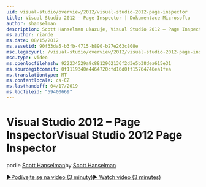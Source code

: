 ```yaml
---
uid: visual-studio/overview/2012/visual-studio-2012-page-inspector
title: Visual Studio 2012 – Page Inspector | Dokumentace Microsoftu
author: shanselman
description: Scott Hanselman ukazuje, Visual Studio 2012 – Page Inspector.
ms.author: riande
ms.date: 08/15/2012
ms.assetid: 90f33da5-b3fb-4715-b890-b27e263c808e
msc.legacyurl: /visual-studio/overview/2012/visual-studio-2012-page-inspector
msc.type: video
ms.openlocfilehash: 922234529a9c8812962136f2d3e5b38dea615e31
ms.sourcegitcommit: 0f1119340e4464720cfd16d0ff15764746ea1fea
ms.translationtype: MT
ms.contentlocale: cs-CZ
ms.lasthandoff: 04/17/2019
ms.locfileid: "59400669"
---
```

# <a name="visual-studio-2012-page-inspector"></a><span data-ttu-id="22a11-103">Visual Studio 2012 – Page Inspector</span><span class="sxs-lookup"><span data-stu-id="22a11-103">Visual Studio 2012 Page Inspector</span></span>

<span data-ttu-id="22a11-104">podle [Scott Hanselman](https://github.com/shanselman)</span><span class="sxs-lookup"><span data-stu-id="22a11-104">by [Scott Hanselman](https://github.com/shanselman)</span></span>

[<span data-ttu-id="22a11-105">&#9654;Podívejte se na video (3 minuty)</span><span class="sxs-lookup"><span data-stu-id="22a11-105">&#9654; Watch video (3 minutes)</span></span>](https://channel9.msdn.com/Blogs/ASP-NET-Site-Videos/visual-studio-2012-page-inspector)

